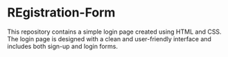 # REgistration-Form
This repository contains a simple login page created using HTML and CSS. The login page is designed with a clean and user-friendly interface and includes both sign-up and login forms.
